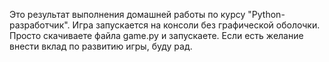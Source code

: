 Это результат выполнения домашней работы по курсу "Python-разработчик".
Игра запускается на консоли без графической оболочки.
Просто скачиваете файла game.py и запускаете.
Если есть желание внести вклад по развитию игры, буду рад.
